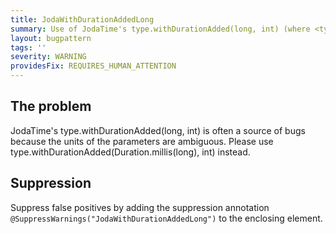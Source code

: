 ```yaml
---
title: JodaWithDurationAddedLong
summary: Use of JodaTime's type.withDurationAdded(long, int) (where <type> = {Duration,Instant,DateTime}). Please use type.withDurationAdded(Duration.millis(long), int) instead.
layout: bugpattern
tags: ''
severity: WARNING
providesFix: REQUIRES_HUMAN_ATTENTION
---
```


<!--
*** AUTO-GENERATED, DO NOT MODIFY ***
To make changes, edit the @BugPattern annotation or the explanation in docs/bugpattern.
-->

## The problem
JodaTime's type.withDurationAdded(long, int) is often a source of bugs because the units of the parameters are ambiguous. Please use type.withDurationAdded(Duration.millis(long), int) instead.

## Suppression
Suppress false positives by adding the suppression annotation `@SuppressWarnings("JodaWithDurationAddedLong")` to the enclosing element.
